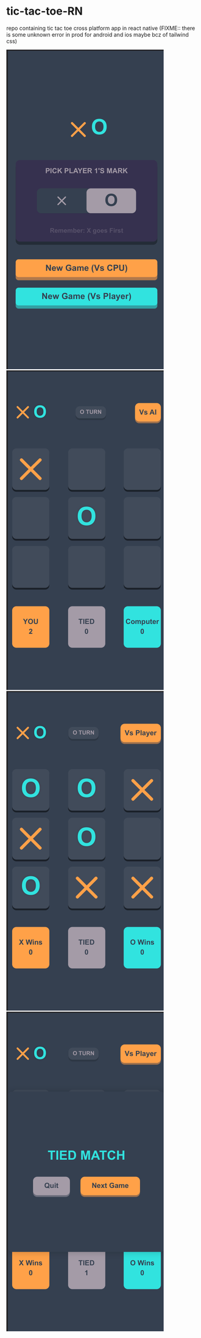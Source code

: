 # tic-tac-toe-RN
repo containing tic tac toe cross platform app in react native (FIXME:: there is some unknown error in prod for android and ios maybe bcz of tailwind css)

![ss](tic_ss/ss1.png)
![ss](tic_ss/ss2.png)
![ss](tic_ss/ss3.png)
![ss](tic_ss/ss4.png)
